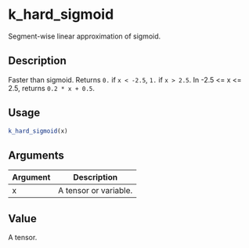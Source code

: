 # k_hard_sigmoid


Segment-wise linear approximation of sigmoid.




## Description

Faster than sigmoid.
Returns ``0.`` if ``x < -2.5``, ``1.`` if ``x > 2.5``.
In -2.5 <= x <= 2.5, returns ``0.2 * x + 0.5``.





## Usage
```r
k_hard_sigmoid(x)
```




## Arguments


Argument      |Description
------------- |----------------
x | A tensor or variable.





## Value

A tensor.






